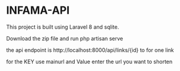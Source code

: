 # INFAMA-API

This project is built using Laravel 8 and sqlite.

Download the zip file and run php artisan serve 

the api endpoint is
http://localhost:8000/api/links/{id} to for one link
 
 
 for the KEY use mainurl and Value enter the url you want to shorten


